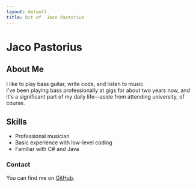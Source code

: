 ```yaml
---
layout: default
title: bit of  Jaco Pastorius 
---
```


# Jaco Pastorius 

## About Me

I like to play bass guitar, write code, and listen to music.  
I've been playing bass professionally at gigs for about two years now, and it's a significant part of my daily life—aside from attending university, of course.

## Skills

- Professional musician  
- Basic experience with low-level coding  
- Familiar with C# and Java

### Contact

You can find me on [GitHub](https://github.com/ashenone631).
